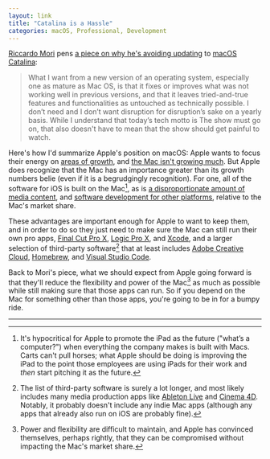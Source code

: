 ```yaml
---
layout: link
title: "Catalina is a Hassle"
categories: macOS, Professional, Development
---
```


[Riccardo Mori](https://twitter.com/morrick) pens [a piece on why he's avoiding updating](http://morrick.me/archives/8599) to [macOS Catalina](https://www.apple.com/macos/catalina/):

> What I want from a new version of an operating system, especially one as mature as Mac OS, is that it fixes or improves what was not working well in previous versions, and that it leaves tried-and-true features and functionalities as untouched as technically possible. I don’t need and I don’t want disruption for disruption’s sake on a yearly basis. While I understand that today’s tech motto is The show must go on, that also doesn't have to mean that the show should get painful to watch.

Here's how I'd summarize Apple's position on macOS: Apple wants to focus their energy on [areas of growth](http://www.asymco.com/2019/09/25/the-triumph-of-the-walled-garden/), and [the Mac isn't growing much](https://www.macrumors.com/2019/07/11/q2-2019-pc-shipments/). But Apple does recognize that the Mac has an importance greater than its growth numbers belie (even if it is a begrudgingly recognition). For one, all of the software for iOS is built on the Mac[^whyistheipadstillsobadatwork], as is [a disproportionate amount of media content](http://motionographer.com/2016/01/25/2015-hardware-survey-results/), and [software development for other platforms](https://insights.stackoverflow.com/survey/2019#technology-_-developers-primary-operating-systems), relative to the Mac's market share.

These advantages are important enough for Apple to want to keep them, and in order to do so they just need to make sure the Mac can still run their own pro apps, [Final Cut Pro X](https://www.apple.com/final-cut-pro/), [Logic Pro X](https://www.apple.com/logic-pro/), and [Xcode](https://developer.apple.com/xcode/), and a larger selection of third-party software[^thethirdpartylistislonger] that at least includes [Adobe Creative Cloud](https://www.adobe.com/creativecloud.html), [Homebrew](https://brew.sh/), and [Visual Studio Code](https://code.visualstudio.com/).

Back to Mori's piece, what we should expect from Apple going forward is that they'll reduce the flexibility and power of the Mac[^powerandflexibilityareexpensive] as much as possible while still making sure that those apps can run. So if you depend on the Mac for something other than those apps, you're going to be in for a bumpy ride.

* * *

[^whyistheipadstillsobadatwork]: It's hypocritical for Apple to promote the iPad as the future ("what’s a computer?") when everything the company makes is built with Macs. Carts can't pull horses; what Apple should be doing is improving the iPad to the point those employees are using iPads for their work and *then* start pitching it as the future.

[^thethirdpartylistislonger]: The list of third-party software is surely a lot longer, and most likely includes many media production apps like [Ableton Live](https://www.ableton.com/) and [Cinema 4D](https://www.maxon.net/). Notably, it probably doesn't include any indie Mac apps (although any apps that already also run on iOS are probably fine).

[^powerandflexibilityareexpensive]: Power and flexibility are difficult to maintain, and Apple has convinced themselves, perhaps rightly, that they can be compromised without impacting the Mac's market share.
